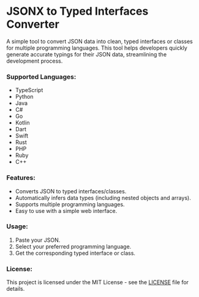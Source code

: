 # JSONX to Typed Interfaces Converter

A simple tool to convert JSON data into clean, typed interfaces or classes for multiple programming languages. This tool helps developers quickly generate accurate typings for their JSON data, streamlining the development process.

### Supported Languages:

- TypeScript
- Python
- Java
- C#
- Go
- Kotlin
- Dart
- Swift
- Rust
- PHP
- Ruby
- C++

### Features:

- Converts JSON to typed interfaces/classes.
- Automatically infers data types (including nested objects and arrays).
- Supports multiple programming languages.
- Easy to use with a simple web interface.

### Usage:

1. Paste your JSON.
2. Select your preferred programming language.
3. Get the corresponding typed interface or class.

### License:

This project is licensed under the MIT License - see the [LICENSE](LICENSE) file for details.
